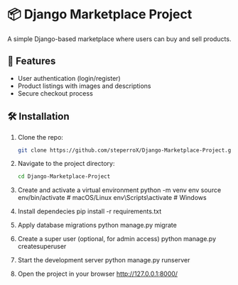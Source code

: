 # 📦 Django Marketplace Project

A simple Django-based marketplace where users can buy and sell products.

## 🚀 Features
- User authentication (login/register)
- Product listings with images and descriptions
- Secure checkout process

## 🛠 Installation
1. Clone the repo:
   ```bash
   git clone https://github.com/steperroX/Django-Marketplace-Project.git
2. Navigate to the project directory:
   ```bash
   cd Django-Marketplace-Project
3. Create and activate a virtual environment
   python -m venv env
   source env/bin/activate  # macOS/Linux
   env\Scripts\activate  # Windows

4. Install dependecies
   pip install -r requirements.txt
5. Apply database migrations
   python manage.py migrate
6. Create a super user (optional, for admin access)
  python manage.py createsuperuser
7. Start the development server
  python manage.py runserver
8. Open the project in your browser
   http://127.0.0.1:8000/
